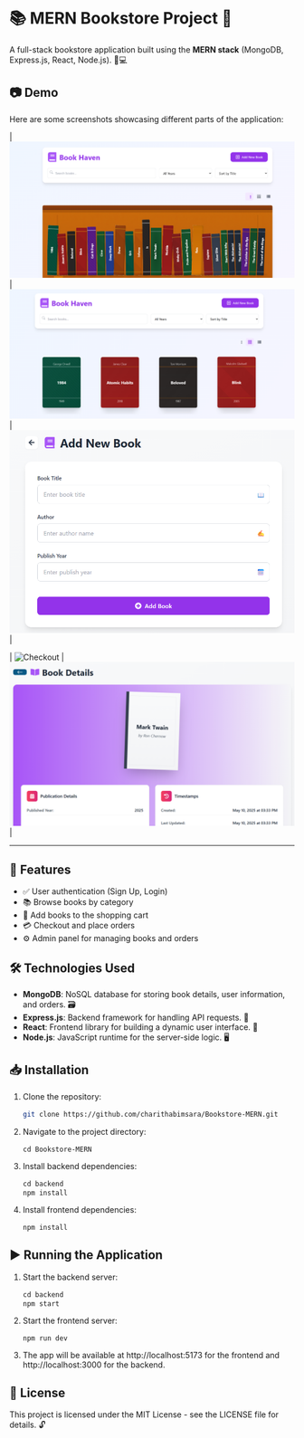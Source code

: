 # 📚 MERN Bookstore Project 🌟

A full-stack bookstore application built using the **MERN stack** (MongoDB, Express.js, React, Node.js). 📖💻

## 📷 Demo

Here are some screenshots showcasing different parts of the application:

| ![Home](images/home.png) | ![Book Details](images/book-details.png) | ![Cart](images/cart.png) |

| ![Checkout](images/checkout.png) | ![Admin](images/admin.png) |

---

## 🚀 Features

- ✅ User authentication (Sign Up, Login)
- 📚 Browse books by category
- 🛒 Add books to the shopping cart
- 💳 Checkout and place orders
- ⚙️ Admin panel for managing books and orders

## 🛠️ Technologies Used

- **MongoDB**: NoSQL database for storing book details, user information, and orders. 🗃️
- **Express.js**: Backend framework for handling API requests. 🚚
- **React**: Frontend library for building a dynamic user interface. 🎨
- **Node.js**: JavaScript runtime for the server-side logic. 🖥️

## 📥 Installation

1. Clone the repository:

   ```bash
   git clone https://github.com/charithabimsara/Bookstore-MERN.git
   ```
2. Navigate to the project directory:

    ```
    cd Bookstore-MERN
    ```
3. Install backend dependencies:
    ```
    cd backend
    npm install
    ```

4. Install frontend dependencies:
    ```
    npm install
    ```
## ▶️ Running the Application

1. Start the backend server:
    ```
    cd backend
    npm start
    ```
2. Start the frontend server:
    ```
    npm run dev
    ```

3. The app will be available at http://localhost:5173 for the frontend and http://localhost:3000 for the backend.

## 📄 License

This project is licensed under the MIT License - see the LICENSE file for details. 🔓
